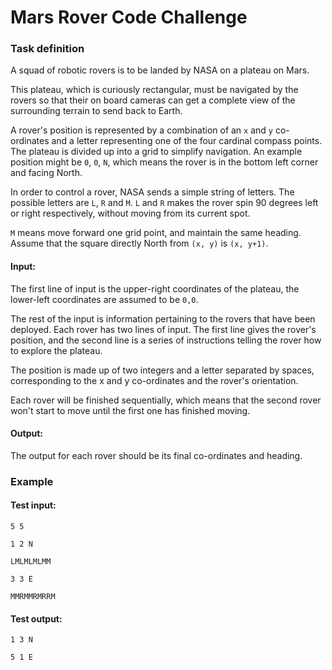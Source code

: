 # Mars Rover Code Challenge

### Task definition
A squad of robotic rovers is to be landed by NASA on a plateau on Mars.

This plateau, which is curiously rectangular, must be navigated by the rovers so that their on
board cameras can get a complete view of the surrounding terrain to send back to Earth.

A rover's position is represented by a combination of an `x` and `y` co-ordinates and a letter
representing one of the four cardinal compass points. The plateau is divided up into a grid to
simplify navigation. An example position might be `0`, `0`, `N`, which means the rover is in the
bottom left corner and facing North.

In order to control a rover, NASA sends a simple string of letters. The possible letters are `L`, `R`
and `M`. `L` and `R` makes the rover spin 90 degrees left or right respectively, without moving
from its current spot.

`M` means move forward one grid point, and maintain the same heading.
Assume that the square directly North from `(x, y)` is `(x, y+1)`.

#### Input:
The first line of input is the upper-right coordinates of the plateau, the lower-left coordinates are
assumed to be `0,0`.

The rest of the input is information pertaining to the rovers that have been deployed. Each rover
has two lines of input. The first line gives the rover's position, and the second line is a series of
instructions telling the rover how to explore the plateau.

The position is made up of two integers and a letter separated by spaces, corresponding to the
x and y co-ordinates and the rover's orientation.

Each rover will be finished sequentially, which means that the second rover won't start to move
until the first one has finished moving.

#### Output:
The output for each rover should be its final co-ordinates and heading.


### Example

#### Test input:

`5 5`

`1 2 N`

`LMLMLMLMM`

`3 3 E`

`MMRMMRMRRM`

#### Test output:

`1 3 N`

`5 1 E`
